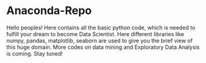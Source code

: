 # Anaconda-Repo
Hello peoples!
Here contains all the basic python code, which is needed to fulfill your dream to become Data Scientist. Here different libraries like numpy, pandas, matplotlib, seaborn are used to give you the brief view of this huge domain. More codes on data mining and Exploratory Data Analysis is coming. Stay tuned!
